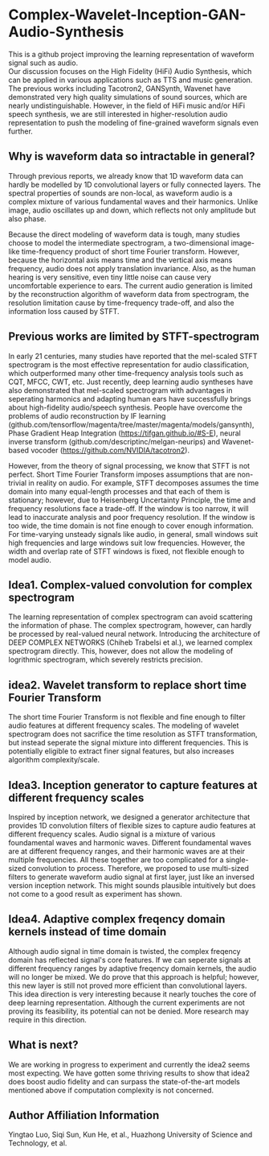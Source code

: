 # Complex-Wavelet-Inception-GAN-Audio-Synthesis
This is a github project improving the learning representation of waveform signal such as audio.  
Our discussion focuses on the High Fidelity (HiFi) Audio Synthesis, which can be applied in various applications such as TTS and music generation. The previous works including Tacotron2, GANSynth, Wavenet have demonstrated very high quality simulations of sound sources, which are nearly undistinguishable. However, in the field of HiFi music and/or HiFi speech synthesis, we are still interested in higher-resolution audio representation to push the modeling of fine-grained waveform signals even further. 
## Why is waveform data so intractable in general?
Through previous reports, we already know that 1D waveform data can hardly be modelled by 1D convolutional layers or fully connected layers. The spectral properties of sounds are non-local, as waveform audio is a complex mixture of various fundamental waves and their harmonics. Unlike image, audio oscillates up and down, which reflects not only amplitude but also phase.
  
Because the direct modeling of waveform data is tough, many studies choose to model the intermediate spectrogram, a two-dimensional image-like time-frequency product of short time Fourier transform. However, because the horizontal axis means time and the vertical axis means frequency, audio does not apply translation invariance. Also, as the human hearing is very sensitive, even tiny little noise can cause very uncomfortable experience to ears. The current audio generation is limited by the reconstruction algorithm of waveform data from spectrogram, the resolution limitation cause by time-frequency trade-off, and also the information loss caused by STFT.
## Previous works are limited by STFT-spectrogram
In early 21 centuries, many studies have reported that the mel-scaled STFT spectrogram is the most effective representation for audio classification, which outperformed many other time-frequency analysis tools such as CQT, MFCC, CWT, etc. Just recently, deep learning audio syntheses have also demonstrated that mel-scaled spectrogram with advantages in seperating harmonics and adapting human ears have successfully brings about high-fidelity audio/speech synthesis. People have overcome the problems of audio reconstruction by IF learning (github.com/tensorflow/magenta/tree/master/magenta/models/gansynth), Phase Gradient Heap Integration (https://tifgan.github.io/#S-E), neural inverse transform (github.com/descriptinc/melgan-neurips) and Wavenet-based vocoder (https://github.com/NVIDIA/tacotron2).  
  
However, from the theory of signal processing, we know that STFT is not perfect. Short Time Fourier Transform imposes assumptions that are non-trivial in reality on audio. For example, STFT decomposes assumes the time domain into many equal-length processes and that each of them is stationary; however, due to Heisenberg Uncertainty Principle, the time and frequency resolutions face a trade-off. If the window is too narrow, it will lead to inaccurate analysis and poor frequency resolution. If the window is too wide, the time domain is not fine enough to cover enough information. For time-varying unsteady signals like audio, in general, small windows suit high frequencies and large windows suit low frequencies. However, the width and overlap rate of STFT windows is fixed, not flexible enough to model audio.
  
## Idea1. Complex-valued convolution for complex spectrogram
The learning representation of complex spectrogram can avoid scattering the information of phase. The complex spectrogram, however, can hardly be processed by real-valued neural network. Introducing the architecture of DEEP COMPLEX NETWORKS (Chiheb Trabelsi et al.), we learned complex spectrogram directly. This, however, does not allow the modeling of logrithmic spectrogram, which severely restricts precision.
## idea2. Wavelet transform to replace short time Fourier Transform
The short time Fourier Transform is not flexible and fine enough to filter audio features at different frequency scales. The modeling of wavelet spectrogram does not sacrifice the time resolution as STFT transformation, but instead seperate the signal mixture into different frequencies. This is potentially eligible to extract finer signal features, but also increases algorithm complexity/scale.
## Idea3. Inception generator to capture features at different frequency scales
Inspired by inception network, we designed a generator architecture that provides 1D convolution filters of flexible sizes to capture audio features at different frequency scales. Audio signal is a mixture of various foundamental waves and harmonic waves. Different foundamental waves are at different frequency ranges, and their harmonic waves are at their multiple frequencies. All these together are too complicated for a single-sized convolution to process. Therefore, we proposed to use multi-sized filters to generate waveform audio signal at first layer, just like an inversed version inception network. This might sounds plausible intuitively but does not come to a good result as experiment has shown.
## Idea4. Adaptive complex freqency domain kernels instead of time domain
Although audio signal in time domain is twisted, the complex freqency domain has reflected signal's core features. If we can seperate signals at different frequency ranges by adaptive freqency domain kernels, the audio will no longer be mixed. We do prove that this approach is helpful; however, this new layer is still not proved more efficient than convolutional layers. This idea direction is very interesting because it nearly touches the core of deep learning representation. Although the current experiments are not proving its feasibility, its potential can not be denied. More research may require in this direction.
## What is next?
We are working in progress to experiment and currently the idea2 seems most expecting. We have gotten some thriving results to show that idea2 does boost audio fidelity and can surpass the state-of-the-art models mentioned above if computation complexity is not concerned. 
## Author Affiliation Information
Yingtao Luo, Siqi Sun, Kun He, et al., Huazhong University of Science and Technology, et al.
